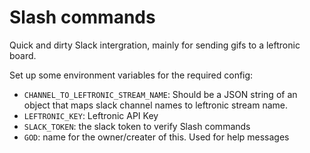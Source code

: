 # Slash commands

Quick and dirty Slack intergration, mainly for sending gifs to a leftronic board.

Set up some environment variables for the required config:

 * `CHANNEL_TO_LEFTRONIC_STREAM_NAME`: Should be a JSON string of an object that maps slack channel names to leftronic stream name.
 * `LEFTRONIC_KEY`: Leftronic API Key
 * `SLACK_TOKEN`: the slack token to verify Slash commands
 * `GOD`: name for the owner/creater of this. Used for help messages